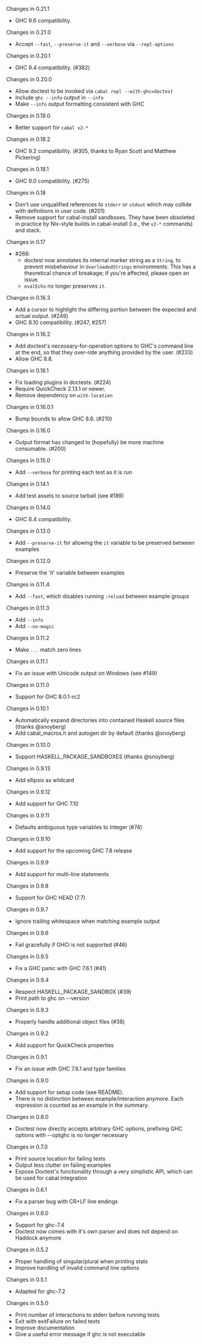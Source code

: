 Changes in 0.21.1
  - GHC 9.6 compatibility.

Changes in 0.21.0
  - Accept `--fast`, `--preserve-it` and `--verbose` via `--repl-options`

Changes in 0.20.1
  - GHC 9.4 compatibility. (#382)

Changes in 0.20.0
  - Allow doctest to be invoked via `cabal repl --with-ghc=doctest`
  - Include `ghc --info` output in `--info`
  - Make `--info` output formatting consistent with GHC

Changes in 0.19.0
  - Better support for `cabal v2-*`

Changes in 0.18.2
  - GHC 9.2 compatibility. (#305, thanks to Ryan Scott and Matthew Pickering)

Changes in 0.18.1
  - GHC 9.0 compatibility. (#275)

Changes in 0.18
  - Don't use unqualified references to `stderr` or `stdout` which may collide with definitions in user code. (#201)
  - Remove support for cabal-install sandboxes. They have been obsoleted in practice by Nix-style builds in cabal-install (i.e., the `v2-*` commands) and stack.

Changes in 0.17
  - #266:
    - doctest now annotates its internal marker string as a `String`, to prevent misbehaviour in `OverloadedStrings` environments. This has a theoretical chance of breakage; if you're affected, please open an issue.
    - `evalEcho` no longer preserves `it`.

Changes in 0.16.3
  - Add a cursor to highlight the differing portion between the
    expected and actual output. (#249)
  - GHC 8.10 compatibility. (#247, #257)

Changes in 0.16.2
  - Add doctest's necessary-for-operation options to GHC's command
    line at the end, so that they over-ride anything provided by the
    user. (#233)
  - Allow GHC 8.8.

Changes in 0.16.1
  - Fix loading plugins in doctests. (#224)
  - Require QuickCheck 2.13.1 or newer.
  - Remove dependency on `with-location`

Changes in 0.16.0.1
  - Bump bounds to allow GHC 8.6. (#210)

Changes in 0.16.0
  - Output format has changed to (hopefully) be more machine consumable. (#200)

Changes in 0.15.0
  - Add `--verbose` for printing each test as it is run

Changes in 0.14.1
  - Add test assets to source tarball (see #189)

Changes in 0.14.0
  - GHC 8.4 compatibility.

Changes in 0.13.0
  - Add `--preserve-it` for allowing the `it` variable to be preserved between examples

Changes in 0.12.0
  - Preserve the 'it' variable between examples

Changes in 0.11.4
  - Add `--fast`, which disables running `:reload` between example groups

Changes in 0.11.3
  - Add `--info`
  - Add `--no-magic`

Changes in 0.11.2
  - Make `...` match zero lines

Changes in 0.11.1
 - Fix an issue with Unicode output on Windows (see #149)

Changes in 0.11.0
 - Support for GHC 8.0.1-rc2

Changes in 0.10.1
 - Automatically expand directories into contained Haskell source files (thanks @snoyberg)
 - Add cabal_macros.h and autogen dir by default (thanks @snoyberg)

Changes in 0.10.0
 - Support HASKELL_PACKAGE_SANDBOXES (thanks @snoyberg)

Changes in 0.9.13
 - Add ellipsis as wildcard

Changes in 0.9.12
 - Add support for GHC 7.10

Changes in 0.9.11
 - Defaults ambiguous type variables to Integer (#74)

Changes in 0.9.10
 - Add support for the upcoming GHC 7.8 release

Changes in 0.9.9
 - Add support for multi-line statements

Changes in 0.9.8
 - Support for GHC HEAD (7.7)

Changes in 0.9.7
 - Ignore trailing whitespace when matching example output

Changes in 0.9.6
 - Fail gracefully if GHCi is not supported (#46)

Changes in 0.9.5
 - Fix a GHC panic with GHC 7.6.1 (#41)

Changes in 0.9.4
 - Respect HASKELL_PACKAGE_SANDBOX (#39)
 - Print path to ghc on --version

Changes in 0.9.3
 - Properly handle additional object files (#38)

Changes in 0.9.2
 - Add support for QuickCheck properties

Changes in 0.9.1
 - Fix an issue with GHC 7.6.1 and type families

Changes in 0.9.0
 - Add support for setup code (see README).
 - There is no distinction between example/interaction anymore.  Each
   expression is counted as an example in the summary.

Changes in 0.8.0
 - Doctest now directly accepts arbitrary GHC options, prefixing GHC options
   with --optghc is no longer necessary

Changes in 0.7.0
 - Print source location for failing tests
 - Output less clutter on failing examples
 - Expose Doctest's functionality through a very simplistic API, which can be
   used for cabal integration

Changes in 0.6.1
 - Fix a parser bug with CR+LF line endings

Changes in 0.6.0
 - Support for ghc-7.4
 - Doctest now comes with it's own parser and does not depend on Haddock
   anymore

Changes in 0.5.2
 - Proper handling of singular/plural when printing stats
 - Improve handling of invalid command line options

Changes in 0.5.1
 - Adapted for ghc-7.2

Changes in 0.5.0
 - Print number of interactions to stderr before running tests
 - Exit with exitFailure on failed tests
 - Improve documentation
 - Give a useful error message if ghc is not executable
